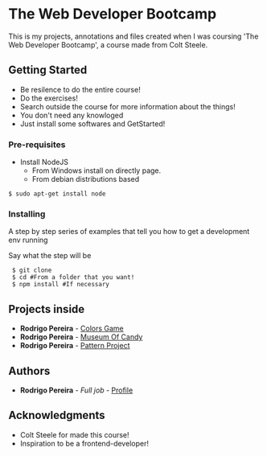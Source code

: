 # The Web Developer Bootcamp 

This is my projects, annotations and files created when I was coursing 'The Web Developer Bootcamp', a course made from Colt Steele.

## Getting Started

- Be resilence to do the entire course!
- Do the exercises!
- Search outside the course for more information about the things!
- You don't need any knowloged
- Just install some softwares and GetStarted!

### Pre-requisites

- Install NodeJS
    - From Windows install on directly page.
    - From debian distributions based
```
$ sudo apt-get install node
```

### Installing

A step by step series of examples that tell you how to get a development env running

Say what the step will be

```shell
 $ git clone 
 $ cd #From a folder that you want! 
 $ npm install #If necessary 
```

## Projects inside

* **Rodrigo Pereira** - [Colors Game](https://rodrigorpo.github.io/The-Web-Developer-Bootcamp-rpo/Projects/Colors/)
* **Rodrigo Pereira** - [Museum Of Candy](https://rodrigorpo.github.io/The-Web-Developer-Bootcamp-rpo/Projects/Museum_Of_Candy)
* **Rodrigo Pereira** - [Pattern Project](https://rodrigorpo.github.io/The-Web-Developer-Bootcamp-rpo/Projects/Pattern_Project)

## Authors

* **Rodrigo Pereira** - *Full job* - [Profile](https://github.com/rodrigorpo)

## Acknowledgments

* Colt Steele for made this course!
* Inspiration to be a frontend-developer!
